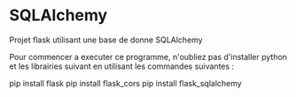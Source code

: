 # SQLAlchemy
Projet flask utilisant une base de donne SQLAlchemy


Pour commencer a executer ce programme, n'oubliez pas d'installer python et les librairies suivant en utilisant les commandes suivantes :

pip install flask
pip install flask_cors
pip install flask_sqlalchemy
